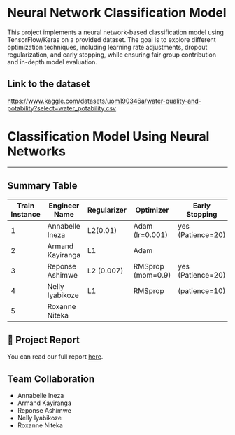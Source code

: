 
# Neural Network Classification Model

This project implements a neural network-based classification model using TensorFlow/Keras on a provided dataset. The goal is to explore different optimization techniques, including learning rate adjustments, dropout regularization, and early stopping, while ensuring fair group contribution and in-depth model evaluation.

## Link to the dataset
https://www.kaggle.com/datasets/uom190346a/water-quality-and-potability?select=water_potability.csv
# Classification Model Using Neural Networks
---

## Summary Table

| Train Instance | Engineer Name | Regularizer | Optimizer | Early Stopping | Dropout Rate | Accuracy | F1 Score | Recall | Precision |
| -------------- | ------------- | ----------- | --------- | -------------- | ------------ | -------- | -------- | ------ | --------- |
| 1 | Annabelle Ineza | L2(0.01) | Adam (lr=0.001) | yes (Patience=20) | 0.3/0.4/0.2 | 0.57 | 0.59 | 0.83 | 0.46 |
| 2 | Armand Kayiranga | L1 | Adam |               |              |          |          |        |           |
| 3 | Reponse Ashimwe | L2 (0.007) |RMSprop (mom=0.9) | yes (Patience=20) | 0.45         | 0.69       | 0.56  | 0.30 | 0.76 |
| 4 | Nelly Iyabikoze | L1 | RMSprop |     (patience=10)        |     0.03         |  0.62       |  0.48        | 0.62       |      0.392     |
| 5 | Roxanne Niteka |     |         |             |              |          |          |        |           |


## 📄 Project Report

You can read our full report [here](https://docs.google.com/document/d/1wvrfSuW0OgqkA_bYPLtgUVW4rlBKksQuwJWycEo6uNE/edit?usp=sharing).


## Team Collaboration

- Annabelle Ineza 
- Armand Kayiranga 
- Reponse Ashimwe 
- Nelly Iyabikoze 
- Roxanne Niteka 
